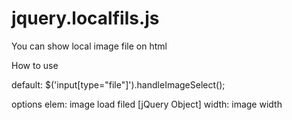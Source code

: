 jquery.localfils.js
===================

You can show local image file on html

How to use

default:
$('input[type="file"]').handleImageSelect();

options 
  elem: image load filed [jQuery Object]
  width: image width
